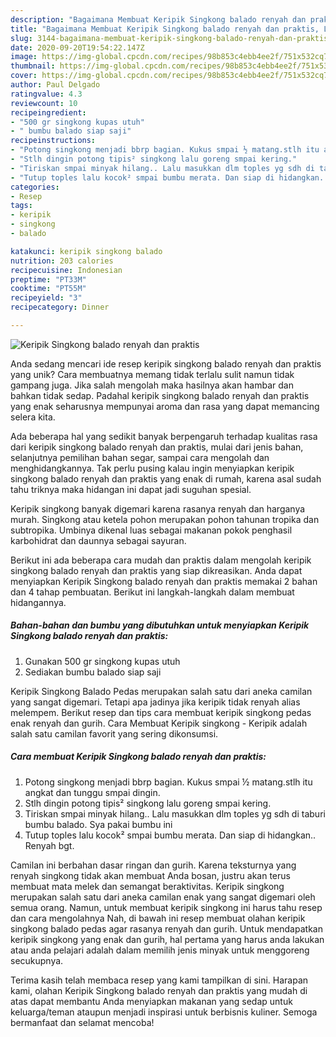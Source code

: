 ```yaml
---
description: "Bagaimana Membuat Keripik Singkong balado renyah dan praktis, Lezat"
title: "Bagaimana Membuat Keripik Singkong balado renyah dan praktis, Lezat"
slug: 3144-bagaimana-membuat-keripik-singkong-balado-renyah-dan-praktis-lezat
date: 2020-09-20T19:54:22.147Z
image: https://img-global.cpcdn.com/recipes/98b853c4ebb4ee2f/751x532cq70/keripik-singkong-balado-renyah-dan-praktis-foto-resep-utama.jpg
thumbnail: https://img-global.cpcdn.com/recipes/98b853c4ebb4ee2f/751x532cq70/keripik-singkong-balado-renyah-dan-praktis-foto-resep-utama.jpg
cover: https://img-global.cpcdn.com/recipes/98b853c4ebb4ee2f/751x532cq70/keripik-singkong-balado-renyah-dan-praktis-foto-resep-utama.jpg
author: Paul Delgado
ratingvalue: 4.3
reviewcount: 10
recipeingredient:
- "500 gr singkong kupas utuh"
- " bumbu balado siap saji"
recipeinstructions:
- "Potong singkong menjadi bbrp bagian. Kukus smpai ½ matang.stlh itu angkat dan tunggu smpai dingin."
- "Stlh dingin potong tipis² singkong lalu goreng smpai kering."
- "Tiriskan smpai minyak hilang.. Lalu masukkan dlm toples yg sdh di taburi bumbu balado. Sya pakai bumbu ini"
- "Tutup toples lalu kocok² smpai bumbu merata. Dan siap di hidangkan.. Renyah bgt."
categories:
- Resep
tags:
- keripik
- singkong
- balado

katakunci: keripik singkong balado 
nutrition: 203 calories
recipecuisine: Indonesian
preptime: "PT33M"
cooktime: "PT55M"
recipeyield: "3"
recipecategory: Dinner

---
```



![Keripik Singkong balado renyah dan praktis](https://img-global.cpcdn.com/recipes/98b853c4ebb4ee2f/751x532cq70/keripik-singkong-balado-renyah-dan-praktis-foto-resep-utama.jpg)

Anda sedang mencari ide resep keripik singkong balado renyah dan praktis yang unik? Cara membuatnya memang tidak terlalu sulit namun tidak gampang juga. Jika salah mengolah maka hasilnya akan hambar dan bahkan tidak sedap. Padahal keripik singkong balado renyah dan praktis yang enak seharusnya mempunyai aroma dan rasa yang dapat memancing selera kita.

Ada beberapa hal yang sedikit banyak berpengaruh terhadap kualitas rasa dari keripik singkong balado renyah dan praktis, mulai dari jenis bahan, selanjutnya pemilihan bahan segar, sampai cara mengolah dan menghidangkannya. Tak perlu pusing kalau ingin menyiapkan keripik singkong balado renyah dan praktis yang enak di rumah, karena asal sudah tahu triknya maka hidangan ini dapat jadi suguhan spesial.

Keripik singkong banyak digemari karena rasanya renyah dan harganya murah. Singkong atau ketela pohon merupakan pohon tahunan tropika dan subtropika. Umbinya dikenal luas sebagai makanan pokok penghasil karbohidrat dan daunnya sebagai sayuran.


Berikut ini ada beberapa cara mudah dan praktis dalam mengolah keripik singkong balado renyah dan praktis yang siap dikreasikan. Anda dapat menyiapkan Keripik Singkong balado renyah dan praktis memakai 2 bahan dan 4 tahap pembuatan. Berikut ini langkah-langkah dalam membuat hidangannya.

<!--inarticleads1-->

##### Bahan-bahan dan bumbu yang dibutuhkan untuk menyiapkan Keripik Singkong balado renyah dan praktis:

1. Gunakan 500 gr singkong kupas utuh
1. Sediakan  bumbu balado siap saji


Keripik Singkong Balado Pedas merupakan salah satu dari aneka camilan yang sangat digemari. Tetapi apa jadinya jika keripik tidak renyah alias melempem. Berikut resep dan tips cara membuat keripik singkong pedas enak renyah dan gurih. Cara Membuat Keripik singkong - Keripik adalah salah satu camilan favorit yang sering dikonsumsi. 

<!--inarticleads2-->

##### Cara membuat Keripik Singkong balado renyah dan praktis:

1. Potong singkong menjadi bbrp bagian. Kukus smpai ½ matang.stlh itu angkat dan tunggu smpai dingin.
1. Stlh dingin potong tipis² singkong lalu goreng smpai kering.
1. Tiriskan smpai minyak hilang.. Lalu masukkan dlm toples yg sdh di taburi bumbu balado. Sya pakai bumbu ini
1. Tutup toples lalu kocok² smpai bumbu merata. Dan siap di hidangkan.. Renyah bgt.


Camilan ini berbahan dasar ringan dan gurih. Karena teksturnya yang renyah singkong tidak akan membuat Anda bosan, justru akan terus membuat mata melek dan semangat beraktivitas. Keripik singkong merupakan salah satu dari aneka camilan enak yang sangat digemari oleh semua orang. Namun, untuk membuat keripik singkong ini harus tahu resep dan cara mengolahnya Nah, di bawah ini resep membuat olahan keripik singkong balado pedas agar rasanya renyah dan gurih. Untuk mendapatkan keripik singkong yang enak dan gurih, hal pertama yang harus anda lakukan atau anda pelajari adalah dalam memilih jenis minyak untuk menggoreng secukupnya. 

Terima kasih telah membaca resep yang kami tampilkan di sini. Harapan kami, olahan Keripik Singkong balado renyah dan praktis yang mudah di atas dapat membantu Anda menyiapkan makanan yang sedap untuk keluarga/teman ataupun menjadi inspirasi untuk berbisnis kuliner. Semoga bermanfaat dan selamat mencoba!
